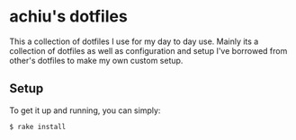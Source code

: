 # achiu's dotfiles #

This a collection of dotfiles I use for my day to day use. Mainly its a
collection of dotfiles as well as configuration and setup I've borrowed
from other's dotfiles to make my own custom setup.

## Setup ##

To get it up and running, you can simply:

````bash
$ rake install
````
